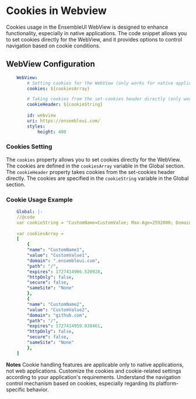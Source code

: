 # Cookies in Webview

Cookies usage in the EnsembleUI WebView is designed to enhance functionality, especially in native applications. The code snippet allows you to set cookies directly for the WebView, and it provides options to control navigation based on cookie conditions.

## WebView Configuration
```yaml
    WebView:
        # Setting cookies for the WebView (only works for native applications)
        cookies: ${cookiesArray}

        # Taking cookies from the set-cookies header directly (only works for native applications)
        cookieHeader: ${cookieString}
        
        id: webview
        uri: https://ensembleui.com/
        styles:
            height: 400
```

### Cookies Setting
The `cookies` property allows you to set cookies directly for the WebView. The cookies are defined in the `cookiesArray` variable in the Global section.
The `cookieHeader` property takes cookies from the set-cookies header directly. The cookies are specified in the `cookieString` variable in the Global section.

### Cookie Usage Example
```yaml
    Global: |-
    //@code
    var cookieString = "CustomName=CustomValue; Max-Age=2592000; Domain=ensembleui.com; Path=/; Expires=Sun, 30 Nov 2024 14:08:46 GMT; HttpOnly=false; Secure=true; SameSite=None";
    
    var cookiesArray = 
    [
        {
        "name": "CustomName1",
        "value": "CustomValue1",
        "domain": ".ensembleui.com",
        "path": "/",
        "expires": 1727414966.520928,
        "httpOnly": false,
        "secure": false,
        "sameSite": "None"
        },
        {
        "name": "CustomName2",
        "value": "CustomValue2",
        "domain": "github.com",
        "path": "/",
        "expires": 1727414959.838461,
        "httpOnly": false,
        "secure": false,
        "sameSite": "None"
        },
    ]
```

**Notes**
Cookie handling features are applicable only to native applications, not web applications.
Customize the cookies and cookie-related settings according to your application's requirements.
Understand the navigation control mechanism based on cookies, especially regarding its platform-specific behavior.